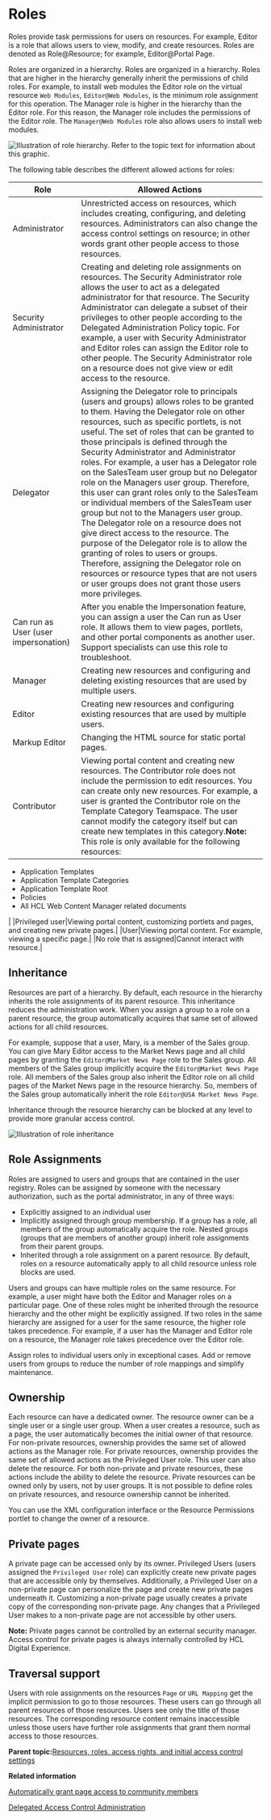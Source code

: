 # Roles

Roles provide task permissions for users on resources. For example, Editor is a role that allows users to view, modify, and create resources. Roles are denoted as Role@Resource; for example, Editor@Portal Page.

Roles are organized in a hierarchy. Roles are organized in a hierarchy. Roles that are higher in the hierarchy generally inherit the permissions of child roles. For example, to install web modules the Editor role on the virtual resource `Web Modules`, `Editor@Web Modules`, is the minimum role assignment for this operation. The Manager role is higher in the hierarchy than the Editor role. For this reason, the Manager role includes the permissions of the Editor role. The `Manager@Web Modules` role also allows users to install web modules.

![Illustration of role hierarchy. Refer to the topic text for information about this graphic.](../images/rolehierarchy.jpg)

The following table describes the different allowed actions for roles:

|Role|Allowed Actions|
|----|---------------|
|Administrator|Unrestricted access on resources, which includes creating, configuring, and deleting resources. Administrators can also change the access control settings on resource; in other words grant other people access to those resources.|
|Security Administrator|Creating and deleting role assignments on resources. The Security Administrator role allows the user to act as a delegated administrator for that resource. The Security Administrator can delegate a subset of their privileges to other people according to the Delegated Administration Policy topic. For example, a user with Security Administrator and Editor roles can assign the Editor role to other people. The Security Administrator role on a resource does not give view or edit access to the resource.|
|Delegator|Assigning the Delegator role to principals \(users and groups\) allows roles to be granted to them. Having the Delegator role on other resources, such as specific portlets, is not useful. The set of roles that can be granted to those principals is defined through the Security Administrator and Administrator roles. For example, a user has a Delegator role on the SalesTeam user group but no Delegator role on the Managers user group. Therefore, this user can grant roles only to the SalesTeam or individual members of the SalesTeam user group but not to the Managers user group. The Delegator role on a resource does not give direct access to the resource. The purpose of the Delegator role is to allow the granting of roles to users or groups. Therefore, assigning the Delegator role on resources or resource types that are not users or user groups does not grant those users more privileges.|
|Can run as User \(user impersonation\)|After you enable the Impersonation feature, you can assign a user the Can run as User role. It allows them to view pages, portlets, and other portal components as another user. Support specialists can use this role to troubleshoot.|
|Manager|Creating new resources and configuring and deleting existing resources that are used by multiple users.|
|Editor|Creating new resources and configuring existing resources that are used by multiple users.|
|Markup Editor|Changing the HTML source for static portal pages.|
|Contributor|Viewing portal content and creating new resources. The Contributor role does not include the permission to edit resources. You can create only new resources. For example, a user is granted the Contributor role on the Template Category Teamspace. The user cannot modify the category itself but can create new templates in this category.**Note:** This role is only available for the following resources:

-   Application Templates
-   Application Template Categories
-   Application Template Root
-   Policies
-   All HCL Web Content Manager related documents

|
|Privileged user|Viewing portal content, customizing portlets and pages, and creating new private pages.|
|User|Viewing portal content. For example, viewing a specific page.|
|No role that is assigned|Cannot interact with resource.|

## Inheritance

Resources are part of a hierarchy. By default, each resource in the hierarchy inherits the role assignments of its parent resource. This inheritance reduces the administration work. When you assign a group to a role on a parent resource, the group automatically acquires that same set of allowed actions for all child resources.

For example, suppose that a user, Mary, is a member of the Sales group. You can give Mary Editor access to the Market News page and all child pages by granting the `Editor@Market News Page` role to the Sales group. All members of the Sales group implicitly acquire the `Editor@Market News Page` role. All members of the Sales group also inherit the Editor role on all child pages of the Market News page in the resource hierarchy. So, members of the Sales group automatically inherit the role `Editor@USA Market News Page`.

Inheritance through the resource hierarchy can be blocked at any level to provide more granular access control.

![Illustration of role inheritance](../images/inheritance.jpg)

## Role Assignments

Roles are assigned to users and groups that are contained in the user registry. Roles can be assigned by someone with the necessary authorization, such as the portal administrator, in any of three ways:

-   Explicitly assigned to an individual user
-   Implicitly assigned through group membership. If a group has a role, all members of the group automatically acquire the role. Nested groups \(groups that are members of another group\) inherit role assignments from their parent groups.
-   Inherited through a role assignment on a parent resource. By default, roles on a resource automatically apply to all child resource unless role blocks are used.

Users and groups can have multiple roles on the same resource. For example, a user might have both the Editor and Manager roles on a particular page. One of these roles might be inherited through the resource hierarchy and the other might be explicitly assigned. If two roles in the same hierarchy are assigned for a user for the same resource, the higher role takes precedence. For example, if a user has the Manager and Editor role on a resource, the Manager role takes precedence over the Editor role.

Assign roles to individual users only in exceptional cases. Add or remove users from groups to reduce the number of role mappings and simplify maintenance.

## Ownership

Each resource can have a dedicated owner. The resource owner can be a single user or a single user group. When a user creates a resource, such as a page, the user automatically becomes the initial owner of that resource. For non-private resources, ownership provides the same set of allowed actions as the Manager role. For private resources, ownership provides the same set of allowed actions as the Privileged User role. This user can also delete the resource. For both non-private and private resources, these actions include the ability to delete the resource. Private resources can be owned only by users, not by user groups. It is not possible to define roles on private resources, and resource ownership cannot be inherited.

You can use the XML configuration interface or the Resource Permissions portlet to change the owner of a resource.

## Private pages

A private page can be accessed only by its owner. Privileged Users \(users assigned the `Privileged User` role\) can explicitly create new private pages that are accessible only by themselves. Additionally, a Privileged User on a non-private page can personalize the page and create new private pages underneath it. Customizing a non-private page usually creates a private copy of the corresponding non-private page. Any changes that a Privileged User makes to a non-private page are not accessible by other users.

**Note:** Private pages cannot be controlled by an external security manager. Access control for private pages is always internally controlled by HCL Digital Experience.

## Traversal support

Users with role assignments on the resources `Page` or `URL Mapping` get the implicit permission to go to those resources. These users can go through all parent resources of those resources. Users see only the title of those resources. The corresponding resource content remains inaccessible unless those users have further role assignments that grant them normal access to those resources.

**Parent topic:**[Resources, roles, access rights, and initial access control settings](../admin-system/resources_roles.md)

**Related information**  


[Automatically grant page access to community members](../admin-system/commpages_delegate_access.md)

[Delegated Access Control Administration](admin-system/d_acc_cntl_admin.dita)

